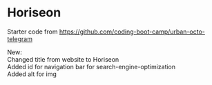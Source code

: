 # Horiseon

Starter code from https://github.com/coding-boot-camp/urban-octo-telegram    

New:    
Changed title from website to Horiseon   
Added id for navigation bar for search-engine-optimization   
Added alt for img   